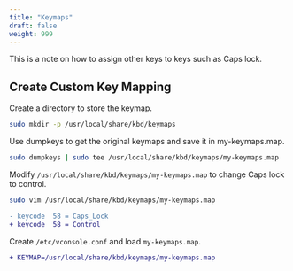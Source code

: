 ```yaml
---
title: "Keymaps"
draft: false
weight: 999
---
```

This is a note on how to assign other keys to keys such as Caps lock.

## Create Custom Key Mapping

Create a directory to store the keymap.

```sh
sudo mkdir -p /usr/local/share/kbd/keymaps
```

Use dumpkeys to get the original keymaps and save it in my-keymaps.map.

```sh
sudo dumpkeys | sudo tee /usr/local/share/kbd/keymaps/my-keymaps.map
```

Modify `/usr/local/share/kbd/keymaps/my-keymaps.map` to change Caps lock to control.

```sh
sudo vim /usr/local/share/kbd/keymaps/my-keymaps.map
```

```diff
- keycode  58 = Caps_Lock
+ keycode  58 = Control
```

Create `/etc/vconsole.conf` and load `my-keymaps.map`.

```diff
+ KEYMAP=/usr/local/share/kbd/keymaps/my-keymaps.map
```
